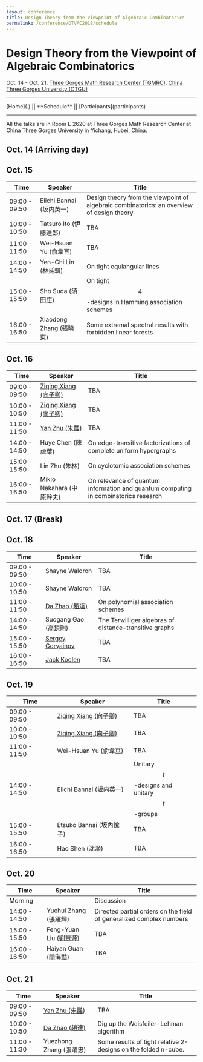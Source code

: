 ```yaml
---
layout: conference
title: Design Theory from the Viewpoint of Algebraic Combinatorics
permalink: /conference/DTVAC2018/schedule
---
```


# Design Theory from the Viewpoint of Algebraic Combinatorics

Oct. 14 - Oct. 21, [Three Gorges Math Research Center (TGMRC)](http://mathcenter.ctgu.edu.cn/), [China Three Gorges University (CTGU)](http://www.ctgu.edu.cn/)

<hr />
[Home](.) || **Schedule** || [Participants](participants)
<hr />

All the talks are in Room L-2620 at Three Gorges Math Research Center at China Three Gorges University in Yichang, Hubei, China. 

## Oct. 14 (Arriving day)

## Oct. 15

Time             | Speaker                                     | Title
---------------- | ---------------------------                 | --------------------
09:00 - 09:50    | Eiichi Bannai (坂内英一)                    | Design theory from the viewpoint of algebraic combinatorics: an overview of design theory
10:00 - 10:50    | Tatsuro Ito (伊藤達郎)                      | TBA
11:00 - 11:50    | Wei-Hsuan Yu (俞韋亘)                       | TBA
14:00 - 14:50    | Yen-Chi Lin (林延輯)                        | On tight equiangular lines
15:00 - 15:50    | Sho Suda (須田庄)                           | On tight $$4$$-designs in Hamming association schemes
16:00 - 16:50    | Xiaodong Zhang (張曉東)                     | Some extremal spectral results with forbidden linear forests

## Oct. 16

Time             | Speaker                                     | Title
---------------- | ---------------------------                 | --------------------
09:00 - 09:50    | [Ziqing Xiang (向子卿)](http://ziqing.org/) | TBA
10:00 - 10:50    | [Ziqing Xiang (向子卿)](http://ziqing.org/) | TBA
11:00 - 11:50    | [Yan Zhu (朱豔)](http://yanzhu.org/)        | TBA
14:00 - 14:50    | Huye Chen (陳虎葉)                          | On edge-transitive factorizations of complete uniform hypergraphs
15:00 - 15:50    | Lin Zhu (朱林)                              | On cyclotomic association schemes
16:00 - 16:50    | Mikio Nakahara (中原幹夫)                   | On relevance of quantum information and quantum computing in combinatorics research

## Oct. 17 (Break)

## Oct. 18

Time             | Speaker                                                                               | Title
---------------- | ---------------------------                                                           | --------------------
09:00 - 09:50    | Shayne Waldron                                                                        | TBA
10:00 - 10:50    | Shayne Waldron                                                                        | TBA
11:00 - 11:50    | [Da Zhao (趙達)](http://zhaoda.org/)                                                  | On polynomial association schemes
14:00 - 14:50    | Suogang Gao (高鎖剛)                                                                  | The Terwilliger algebras of distance-transitive graphs
15:00 - 15:50    | [Sergey Goryainov](http://www.math.sjtu.edu.cn/faculty/postdocs/Goryainov/index.html) | TBA
16:00 - 16:50    | [Jack Koolen](http://staff.ustc.edu.cn/~koolen/)                                      | TBA

## Oct. 19

Time             | Speaker                                     | Title
---------------- | ---------------------------                 | --------------------
09:00 - 09:50    | [Ziqing Xiang (向子卿)](http://ziqing.org/) | TBA
10:00 - 10:50    | [Ziqing Xiang (向子卿)](http://ziqing.org/) | TBA
11:00 - 11:50    | Wei-Hsuan Yu (俞韋亘)                       | TBA
14:00 - 14:50    | Eiichi Bannai (坂内英一)                    | Unitary $$t$$-designs and unitary $$t$$-groups
15:00 - 15:50    | Etsuko Bannai (坂內悅子)                    | TBA
16:00 - 16:50    | Hao Shen (沈灝)                             | TBA

## Oct. 20

Time             | Speaker                                     | Title
---------------- | ---------------------------                 | --------------------
Morning          |                                             | Discussion
14:00 - 14:50    | Yuehui Zhang (張躍輝)                       | Directed partial orders on the field of generalized complex numbers
15:00 - 15:50    | Feng-Yuan Liu (劉豐源)                      | TBA
16:00 - 16:50    | Haiyan Guan (關海豔)                        | TBA

## Oct. 21

Time             | Speaker                                     | Title
---------------- | ---------------------------                 | --------------------
09:00 - 09:50    | [Yan Zhu (朱豔)](http://yanzhu.org/)        | TBA
10:00 - 10:50    | [Da Zhao (趙達)](http://zhaoda.org/)        | Dig up the Weisfeiler-Lehman algorithm
11:00 - 11:30    | Yuezhong Zhang (張躍忠)                     | Some results of tight relative 2-designs on the folded n-cube.
